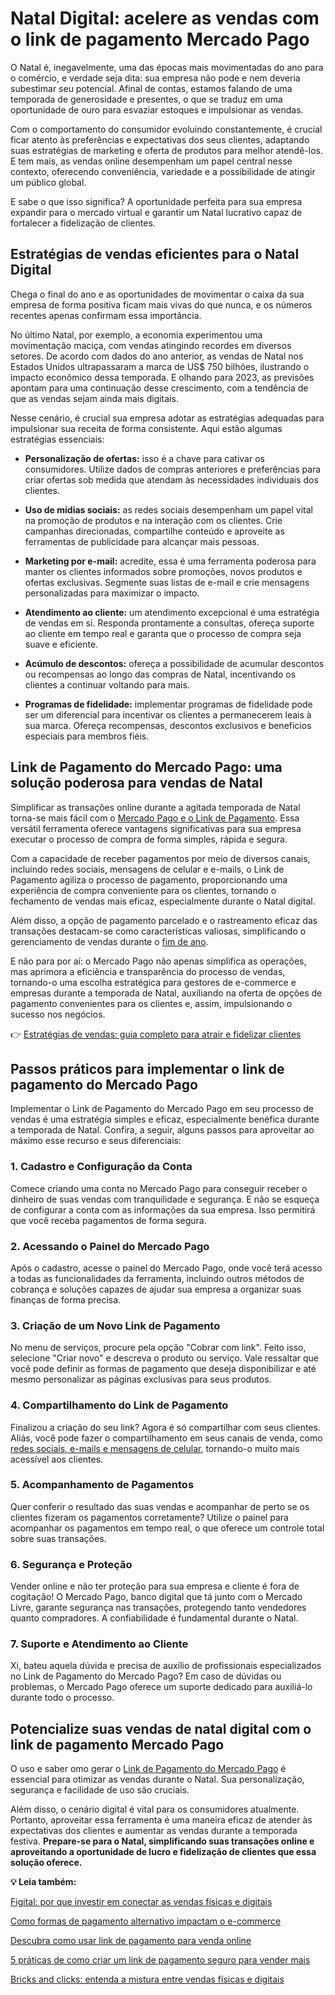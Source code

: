 # Natal Digital: acelere as vendas com o link de pagamento Mercado Pago

O Natal é, inegavelmente, uma das épocas mais movimentadas do ano para o comércio, e verdade seja dita: sua empresa não pode e nem deveria subestimar seu potencial. Afinal de contas, estamos falando de uma temporada de generosidade e presentes, o que se traduz em uma oportunidade de ouro para esvaziar estoques e impulsionar as vendas.

Com o comportamento do consumidor evoluindo constantemente, é crucial ficar atento às preferências e expectativas dos seus clientes, adaptando suas estratégias de marketing e oferta de produtos para melhor atendê-los. E tem mais, as vendas online desempenham um papel central nesse contexto, oferecendo conveniência, variedade e a possibilidade de atingir um público global.

E sabe o que isso significa? A oportunidade perfeita para sua empresa expandir para o mercado virtual e garantir um Natal lucrativo capaz de fortalecer a fidelização de clientes.

## **Estratégias de vendas eficientes para o Natal Digital**

Chega o final do ano e as oportunidades de movimentar o caixa da sua empresa de forma positiva ficam mais vivas do que nunca, e os números recentes apenas confirmam essa importância.

No último Natal, por exemplo, a economia experimentou uma movimentação maciça, com vendas atingindo recordes em diversos setores. De acordo com dados do ano anterior, as vendas de Natal nos Estados Unidos ultrapassaram a marca de US$ 750 bilhões, ilustrando o impacto econômico dessa temporada. E olhando para 2023, as previsões apontam para uma continuação desse crescimento, com a tendência de que as vendas sejam ainda mais digitais.

Nesse cenário, é crucial sua empresa adotar as estratégias adequadas para impulsionar sua receita de forma consistente. Aqui estão algumas estratégias essenciais:

- **Personalização de ofertas:** isso é a chave para cativar os consumidores. Utilize dados de compras anteriores e preferências para criar ofertas sob medida que atendam às necessidades individuais dos clientes.

- **Uso de mídias sociais:** as redes sociais desempenham um papel vital na promoção de produtos e na interação com os clientes. Crie campanhas direcionadas, compartilhe conteúdo e aproveite as ferramentas de publicidade para alcançar mais pessoas. 

- **Marketing por e-mail:** acredite, essa é uma ferramenta poderosa para manter os clientes informados sobre promoções, novos produtos e ofertas exclusivas. Segmente suas listas de e-mail e crie mensagens personalizadas para maximizar o impacto.

- **Atendimento ao cliente:** um atendimento excepcional é uma estratégia de vendas em si. Responda prontamente a consultas, ofereça suporte ao cliente em tempo real e garanta que o processo de compra seja suave e eficiente.

- **Acúmulo de descontos:** ofereça a possibilidade de acumular descontos ou recompensas ao longo das compras de Natal, incentivando os clientes a continuar voltando para mais.

- **Programas de fidelidade:** implementar programas de fidelidade pode ser um diferencial para incentivar os clientes a permanecerem leais à sua marca. Ofereça recompensas, descontos exclusivos e benefícios especiais para membros fiéis.

## **Link de Pagamento do Mercado Pago: uma solução poderosa para vendas de Natal**

Simplificar as transações online durante a agitada temporada de Natal torna-se mais fácil com o [Mercado Pago e o Link de Pagamento](https://meubolso.mercadopago.com.br/como-vender-com-link-de-pagamento-parcelado-mercado-pago). Essa versátil ferramenta oferece vantagens significativas para sua empresa executar o processo de compra de forma simples, rápida e segura.

Com a capacidade de receber pagamentos por meio de diversos canais, incluindo redes sociais, mensagens de celular e e-mails, o Link de Pagamento agiliza o processo de pagamento, proporcionando uma experiência de compra conveniente para os clientes, tornando o fechamento de vendas mais eficaz, especialmente durante o Natal digital.

Além disso, a opção de pagamento parcelado e o rastreamento eficaz das transações destacam-se como características valiosas, simplificando o gerenciamento de vendas durante o [fim de ano](https://meubolso.mercadopago.com.br/como-proteger-sua-loja-online-contra-as-fraudes-nas-vendas-de-fim-de-ano).

E não para por aí: o Mercado Pago não apenas simplifica as operações, mas aprimora a eficiência e transparência do processo de vendas, tornando-o uma escolha estratégica para gestores de e-commerce e empresas durante a temporada de Natal, auxiliando na oferta de opções de pagamento convenientes para os clientes e, assim, impulsionando o sucesso nos negócios.

👉 [Estratégias de vendas: guia completo para atrair e fidelizar clientes](https://meubolso.mercadopago.com.br/estrategias-de-vendas)

## **Passos práticos para implementar o link de pagamento do Mercado Pago**

Implementar o Link de Pagamento do Mercado Pago em seu processo de vendas é uma estratégia simples e eficaz, especialmente benéfica durante a temporada de Natal. Confira, a seguir, alguns passos para aproveitar ao máximo esse recurso e seus diferenciais:

### **1. Cadastro e Configuração da Conta**

Comece criando uma conta no Mercado Pago para conseguir receber o dinheiro de suas vendas com tranquilidade e segurança. E não se esqueça de configurar a conta com as informações da sua empresa. Isso permitirá que você receba pagamentos de forma segura.

### **2. Acessando o Painel do Mercado Pago**

Após o cadastro, acesse o painel do Mercado Pago, onde você terá acesso a todas as funcionalidades da ferramenta, incluindo outros métodos de cobrança e soluções capazes de ajudar sua empresa a organizar suas finanças de forma precisa.

### 

### **3.** **Criação de um Novo Link de Pagamento**

No menu de serviços, procure pela opção "Cobrar com link". Feito isso, selecione "Criar novo" e descreva o produto ou serviço. Vale ressaltar que você pode definir as formas de pagamento que deseja disponibilizar e até mesmo personalizar as páginas exclusivas para seus produtos.

### 

### **4.** **Compartilhamento do Link de Pagamento**

Finalizou a criação do seu link? Agora é só compartilhar com seus clientes. Aliás, você pode fazer o compartilhamento em seus canais de venda, como [redes sociais, e-mails e mensagens de celular](https://meubolso.mercadopago.com.br/receber-por-posts-no-instagram-mensagens-no-celular-e-e-mails-tudo-o-que-o-link-de-pagamento-do-mercado-pago-oferece-para-voce), tornando-o muito mais acessível aos clientes.

### 

### **5.** **Acompanhamento de Pagamentos**

Quer conferir o resultado das suas vendas e acompanhar de perto se os clientes fizeram os pagamentos corretamente? Utilize o painel para acompanhar os pagamentos em tempo real, o que oferece um controle total sobre suas transações.

### 

### **6.** **Segurança e Proteção**

Vender online e não ter proteção para sua empresa e cliente é fora de cogitação! O Mercado Pago, banco digital que tá junto com o Mercado Livre, garante segurança nas transações, protegendo tanto vendedores quanto compradores. A confiabilidade é fundamental durante o Natal.

### **7.** **Suporte e Atendimento ao Cliente**

Xi, bateu aquela dúvida e precisa de auxílio de profissionais especializados no Link de Pagamento do Mercado Pago? Em caso de dúvidas ou problemas, o Mercado Pago oferece um suporte dedicado para auxiliá-lo durante todo o processo.

## **Potencialize suas vendas de natal digital com o link de pagamento Mercado Pago**

O uso e saber omo gerar o [Link de Pagamento do Mercado Pago](https://meubolso.mercadopago.com.br/saiba-como-vender-mais-com-o-link-de-pagamento-mercado-pago) é essencial para otimizar as vendas durante o Natal. Sua personalização, segurança e facilidade de uso são cruciais.

Além disso, o cenário digital é vital para os consumidores atualmente. Portanto, aproveitar essa ferramenta é uma maneira eficaz de atender às expectativas dos clientes e aumentar as vendas durante a temporada festiva. **Prepare-se para o Natal, simplificando suas transações online e aproveitando a oportunidade de lucro e fidelização de clientes que essa solução oferece.**

**💡 Leia também:**

[Figital: por que investir em conectar as vendas físicas e digitais](https://meubolso.mercadopago.com.br/figital-por-que-investir-em-experiencias-que-conectam-as-vendas-fisicas-as-digitais)

[Como formas de pagamento alternativo impactam o e-commerce](https://meubolso.mercadopago.com.br/como-meios-de-pagamento-alternativos-estao-transformando-o-e-commerce)

[Descubra como usar link de pagamento para venda online](https://meubolso.mercadopago.com.br/como-funciona-o-link-pagamento-para-venda-online)

[5 práticas de como criar um link de pagamento seguro para vender mais](https://meubolso.mercadopago.com.br/como-criar-um-link-de-pagamento-seguro)

[Bricks and clicks: entenda a mistura entre vendas físicas e digitais](https://meubolso.mercadopago.com.br/bricks-and-clicks-entenda-a-mistura-entre-vendas-fisicas-e-digitais)